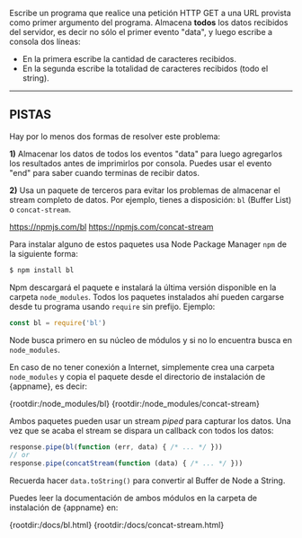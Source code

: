 Escribe un programa que realice una petición HTTP GET a una URL provista como primer argumento del programa.
Almacena **todos** los datos recibidos del servidor, es decir no sólo el primer evento "data", y luego escribe a consola dos líneas:
- En la primera escribe la cantidad de caracteres recibidos.
- En la segunda escribe la totalidad de caracteres recibidos (todo el string).

----------------------------------------------------------------------
## PISTAS

Hay por lo menos dos formas de resolver este problema:

**1)** Almacenar los datos de todos los eventos "data" para luego agregarlos los resultados antes de imprimirlos por consola. Puedes usar el evento "end" para saber cuando terminas de recibir datos.

**2)** Usa un paquete de terceros para evitar los problemas de almacenar el stream completo de datos. Por ejemplo, tienes a disposición: `bl` (Buffer List) o `concat-stream`.

  <https://npmjs.com/bl>
  <https://npmjs.com/concat-stream>

Para instalar alguno de estos paquetes usa Node Package Manager `npm` de la siguiente forma:

```sh
$ npm install bl
```

Npm descargará el paquete e instalará la última versión disponible en la carpeta `node_modules`. Todos los paquetes instalados ahí pueden cargarse desde tu programa usando `require` sin prefijo. Ejemplo:

```js
const bl = require('bl')
```

Node busca primero en su núcleo de módulos y si no lo encuentra busca en `node_modules`.

En caso de no tener conexión a Internet, simplemente crea una carpeta `node_modules` y copia el paquete desde el directorio de instalación de {appname}, es decir:

  {rootdir:/node_modules/bl}
  {rootdir:/node_modules/concat-stream}

Ambos paquetes pueden usar un stream *piped* para capturar los datos. Una vez que se acaba el stream se dispara un callback con todos los datos:

```js
response.pipe(bl(function (err, data) { /* ... */ }))
// or
response.pipe(concatStream(function (data) { /* ... */ }))
```

Recuerda hacer `data.toString()` para convertir al Buffer de Node a String.

Puedes leer la documentación de ambos módulos en la carpeta de instalación de {appname} en:

  {rootdir:/docs/bl.html}
  {rootdir:/docs/concat-stream.html}
